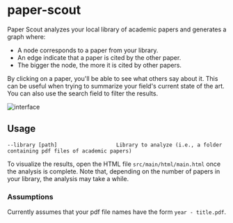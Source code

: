# paper-scout
Paper Scout analyzes your local library of academic papers and generates a graph where:
 - A node corresponds to a paper from your library.
 - An edge indicate that a paper is cited by the other paper.
 - The bigger the node, the more it is cited by other papers.

By clicking on a paper, you'll be able to see what others say about it. This can be useful when trying to summarize your field's current state of the art. You can also use the search field to filter the results.

![interface](https://i.imgur.com/p7STkGS.png)

## Usage
```
--library [path]                   Library to analyze (i.e., a folder containing pdf files of academic papers)
```

To visualize the results, open the HTML file `src/main/html/main.html` once the analysis is complete. Note that, depending on the number of papers in your library, the analysis may take a while.

### Assumptions
Currently assumes that your pdf file names have the form `year - title.pdf`.
